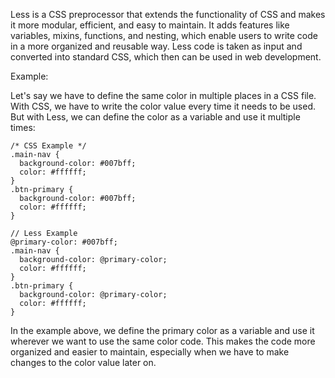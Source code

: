 

Less is a CSS preprocessor that extends the functionality of CSS and makes it more modular, efficient, and easy to maintain. It adds features like variables, mixins, functions, and nesting, which enable users to write code in a more organized and reusable way. Less code is taken as input and converted into standard CSS, which then can be used in web development.

Example:

Let's say we have to define the same color in multiple places in a CSS file. With CSS, we have to write the color value every time it needs to be used. But with Less, we can define the color as a variable and use it multiple times:

```
/* CSS Example */
.main-nav {
  background-color: #007bff;
  color: #ffffff;
}
.btn-primary {
  background-color: #007bff;
  color: #ffffff;
}
```

```
// Less Example
@primary-color: #007bff;
.main-nav {
  background-color: @primary-color;
  color: #ffffff;
}
.btn-primary {
  background-color: @primary-color;
  color: #ffffff;
}
```
In the example above, we define the primary color as a variable and use it wherever we want to use the same color code. This makes the code more organized and easier to maintain, especially when we have to make changes to the color value later on.
